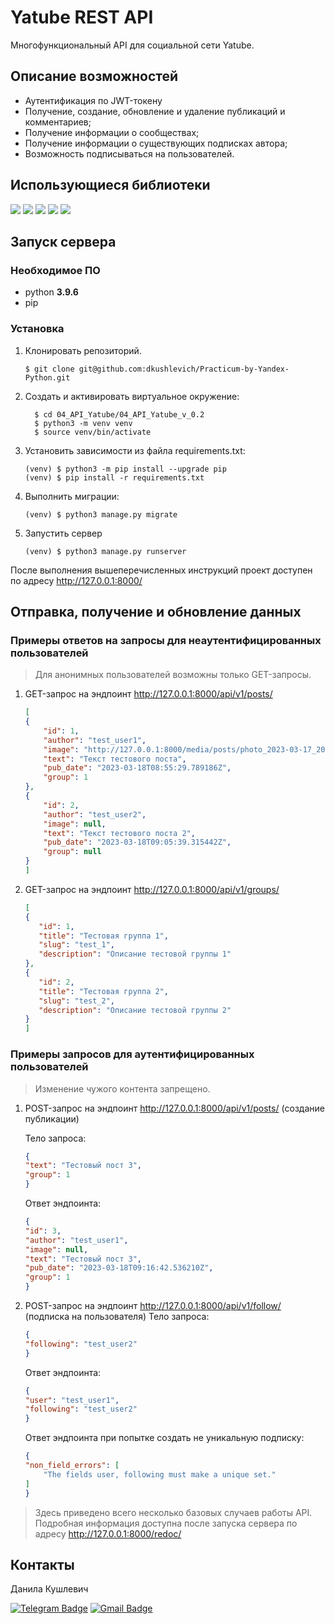 # Yatube REST API 

Многофункциональный API для социальной сети Yatube.

## Описание возможностей
- Аутентификация по JWT-токену
- Получение, cоздание, обновление и удаление публикаций и комментариев;
- Получение информации о сообществах;
- Получение информации о существующих подписках автора;
- Возможность подписываться на пользователей.



## Использующиеся библиотеки
![](https://img.shields.io/badge/Django-3.2.16-blue)
![](https://img.shields.io/badge/Django_REST_framework-3.12.4-blue)
![](https://img.shields.io/badge/Djoser-2.1.0-blue)
![](https://img.shields.io/badge/Djangorestframework_simplejwt-4.7.2-blue)
![](https://img.shields.io/badge/Pillow-9.3.0-blue)





## Запуск сервера
### Необходимое ПО

* python **3.9.6**
* pip

### Установка

1. Клонировать репозиторий.
   ```
   $ git clone git@github.com:dkushlevich/Practicum-by-Yandex-Python.git
   ```
2. Cоздать и активировать виртуальное окружение:
    ```
      $ cd 04_API_Yatube/04_API_Yatube_v_0.2
      $ python3 -m venv venv
      $ source venv/bin/activate
    ```

3. Установить зависимости из файла requirements.txt:
    ```
    (venv) $ python3 -m pip install --upgrade pip
    (venv) $ pip install -r requirements.txt
    ```

4. Выполнить миграции:
    ```
    (venv) $ python3 manage.py migrate
    ```
5. Запустить сервер
    ```
    (venv) $ python3 manage.py runserver
    ```
После выполнения вышеперечисленных инструкций проект доступен по адресу http://127.0.0.1:8000/

## Отправка, получение и обновление данных

### Примеры ответов на запросы для неаутентифицированных пользователей

> Для анонимных пользователей возможны только GET-запросы.

1. GET-запрос на эндпоинт http://127.0.0.1:8000/api/v1/posts/
    ```json
    [
    {
        "id": 1,
        "author": "test_user1",
        "image": "http://127.0.0.1:8000/media/posts/photo_2023-03-17_20.53.10.jpeg",
        "text": "Текст тестового поста",
        "pub_date": "2023-03-18T08:55:29.789186Z",
        "group": 1
    },
    {
        "id": 2,
        "author": "test_user2",
        "image": null,
        "text": "Текст тестового поста 2",
        "pub_date": "2023-03-18T09:05:39.315442Z",
        "group": null
    }
    ]
    ```
2. GET-запрос на эндпоинт http://127.0.0.1:8000/api/v1/groups/
     ```json
     [
    {
        "id": 1,
        "title": "Тестовая группа 1",
        "slug": "test_1",
        "description": "Описание тестовой группы 1"
    },
    {
        "id": 2,
        "title": "Тестовая группа 2",
        "slug": "test_2",
        "description": "Описание тестовой группы 2"
    }
    ]
     ```

### Примеры запросов для аутентифицированных пользователей

> Изменение чужого контента запрещено.

1. POST-запрос на эндпоинт http://127.0.0.1:8000/api/v1/posts/ (создание публикации)
   
    Тело запроса:
    ```json
    {
    "text": "Тестовый пост 3",
    "group": 1
    }
    ```
    Ответ эндпоинта:
    
    ```json
    {
    "id": 3,
    "author": "test_user1",
    "image": null,
    "text": "Тестовый пост 3",
    "pub_date": "2023-03-18T09:16:42.536210Z",
    "group": 1
    }
    ```
2. POST-запрос на эндпоинт http://127.0.0.1:8000/api/v1/follow/ (подписка на пользователя)
    Тело запроса:
    ```json
    {
    "following": "test_user2"
    }
    ```
    Ответ эндпоинта:
    ```json
    {
    "user": "test_user1",
    "following": "test_user2"
    }   
    ```
    Ответ эндпоинта при попытке создать не уникальную подписку:
    ```json
    {
    "non_field_errors": [
        "The fields user, following must make a unique set."
    ]
    }
    ```

> Здесь приведено всего несколько базовых случаев работы API.
> Подробная информация доступна после запуска сервера по адресу http://127.0.0.1:8000/redoc/
    


## Контакты

Данила Кушлевич

[![Telegram Badge](https://img.shields.io/badge/-dkushlevich-blue?style=social&logo=telegram&link=https://t.me/dkushlevich)](https://t.me/dkushlevich)
[![Gmail Badge](https://img.shields.io/badge/-dkushlevich@gmail.com-c14438?style=flat&logo=Gmail&logoColor=white&link=mailto:dkushlevich@gmail.com)](mailto:dkushlevich@gmail.com)

